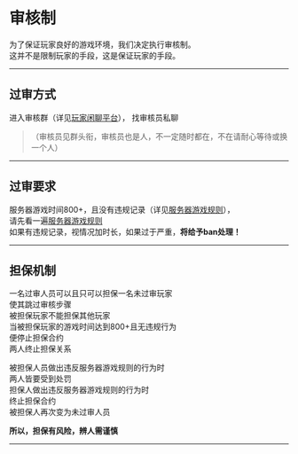 # 审核制

为了保证玩家良好的游戏环境，我们决定执行审核制。  
这并不是限制玩家的手段，这是保证玩家的手段。

* * *

## 过审方式

进入审核群（详见[玩家闲聊平台](basic/chat.md)），
找审核员私聊  

>（审核员见群头衔，审核员也是人，不一定随时都在，不在请耐心等待或换一个人）

* * *

## 过审要求

服务器游戏时间800+，且没有违规记录（详见[服务器游戏规则](rule/gamerule.md)），  
请先看一遍[服务器游戏规则](rule/gamerule.md)  
如果有违规记录，视情况加时长，如果过于严重，**将给予ban处理！**

* * *

## 担保机制

一名过审人员可以且只可以担保一名未过审玩家  
使其跳过审核步骤  
被担保玩家不能担保其他玩家  
当被担保玩家的游戏时间达到800+且无违规行为  
便停止担保合约  
两人终止担保关系  

被担保人员做出违反服务器游戏规则的行为时  
两人皆要受到处罚  
担保人做出违反服务器游戏规则的行为时  
终止担保合约  
被担保人再次变为未过审人员  

**所以，担保有风险，辨人需谨慎**

* * *
